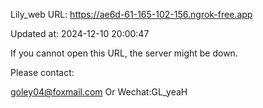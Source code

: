 Lily_web URL: https://ae6d-61-165-102-156.ngrok-free.app

Updated at: 2024-12-10 20:00:47

If you cannot open this URL, the server might be down.

Please contact: 

goley04@foxmail.com Or Wechat:GL_yeaH